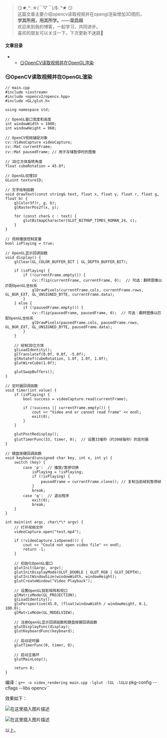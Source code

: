







> 
> 😏*★,°*:.☆(￣▽￣)/$:*.°★* 😏  
>  这篇文章主要介绍opencv读取视频并在opengl渲染增加3D图形。  
>  **学其所用，用其所学。——梁启超**  
>  欢迎来到我的博客，一起学习，共同进步。  
>  喜欢的朋友可以关注一下，下次更新不迷路🥞
> 
> 
> 




#### 文章目录


* + [:smirk:OpenCV读取视频并在OpenGL渲染](#smirkOpenCVOpenGL_7)




### 😏OpenCV读取视频并在OpenGL渲染



```
// main.cpp
#include <iostream>
#include <opencv2/opencv.hpp>
#include <GL/glut.h>

using namespace std;

// OpenGL窗口宽度和高度
int windowWidth = 1080;
int windowHeight = 960;

// OpenCV视频捕捉对象
cv::VideoCapture videoCapture;
cv::Mat currentFrame;
cv::Mat pausedFrame; // 用于存储暂停时的图像

// 3D立方体旋转角度
float cubeRotation = 45.0f;

// OpenGL纹理ID
GLuint textureID;

// 文字绘制函数
void drawText(const string& text, float x, float y, float r, float g, float b) {
    glColor3f(r, g, b);
    glRasterPos2f(x, y);

    for (const char& c : text) {
        glutBitmapCharacter(GLUT_BITMAP_TIMES_ROMAN_24, c);
    }
}

// 视频播放控制变量
bool isPlaying = true;

// OpenGL显示回调函数
void display() {
    glClear(GL_COLOR_BUFFER_BIT | GL_DEPTH_BUFFER_BIT);

    if (isPlaying) {
        if (!currentFrame.empty()) {
            cv::flip(currentFrame, currentFrame, 0);  // 可选：翻转图像以匹配OpenGL坐标系
            glDrawPixels(currentFrame.cols, currentFrame.rows, GL_BGR_EXT, GL_UNSIGNED_BYTE, currentFrame.data);
        }
    } else {
        if (!pausedFrame.empty()) {
            cv::flip(pausedFrame, pausedFrame, 0);  // 可选：翻转图像以匹配OpenGL坐标系
            glDrawPixels(pausedFrame.cols, pausedFrame.rows, GL_BGR_EXT, GL_UNSIGNED_BYTE, pausedFrame.data);
        }
    }

    // 绘制3D立方体
    glLoadIdentity();
    glTranslatef(0.0f, 0.0f, -5.0f);
    glRotatef(cubeRotation, 1.0f, 1.0f, 1.0f);
    glutWireCube(1.0f);

    glutSwapBuffers();
}

// 定时器回调函数
void timer(int value) {
    if (isPlaying) {
        bool success = videoCapture.read(currentFrame);

        if (!success || currentFrame.empty()) {
            cout << "Video end or cannot read frame" << endl;
            exit(0);
        }
    }

    glutPostRedisplay();
    glutTimerFunc(33, timer, 0);  // 设置33毫秒（约30帧每秒）的定时器
}

// 键盘按键回调函数
void keyboard(unsigned char key, int x, int y) {
    switch (key) {
        case 'p':  // 播放/暂停切换
            isPlaying = !isPlaying;
            if (!isPlaying) {
                pausedFrame = currentFrame.clone(); // 复制当前帧到暂停帧
            }
            break;
        case 'q':  // 退出程序
            exit(0);
            break;
    }
}

int main(int argc, char\*\* argv) {
    // 打开视频文件
    videoCapture.open("test.mp4");

    if (!videoCapture.isOpened()) {
        cout << "Could not open video file" << endl;
        return -1;
    }

    // 初始化OpenGL窗口
    glutInit(&argc, argv);
    glutInitDisplayMode(GLUT_DOUBLE | GLUT_RGB | GLUT_DEPTH);
    glutInitWindowSize(windowWidth, windowHeight);
    glutCreateWindow("Video Playback");

    // 设置OpenGL投影矩阵和视口
    glMatrixMode(GL_PROJECTION);
    glLoadIdentity();
    gluPerspective(45.0, (float)windowWidth / windowHeight, 0.1, 100.0);
    glMatrixMode(GL_MODELVIEW);

    // 注册OpenGL显示回调函数和键盘按键回调函数
    glutDisplayFunc(display);
    glutKeyboardFunc(keyboard);

    // 启动定时器
    glutTimerFunc(0, timer, 0);

    // 启动主循环
    glutMainLoop();

    return 0;
}

```

编译：`g++ -o video_rendering main.cpp -lglut -lGL -lGLU` pkg-config --cflags --libs opencv``


效果如下：


![在这里插入图片描述](https://img-blog.csdnimg.cn/direct/e9fa2fb392034465a4cd86e40d907b17.png)


![在这里插入图片描述](https://img-blog.csdnimg.cn/6567c240f1b5443ab60e194d3ffe3803.png)


以上。





